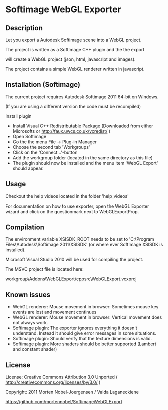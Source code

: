 Softimage WebGL Exporter
====================================

## Description

Let you export a Autodesk Softimage scene into a WebGL project.

The project is written as a SoftImage C++ plugin and the the export

will create a WebGL project (json, html, javascript and images).

The project contains a simple WebGL renderer written in javascript.

## Installation (Softimage)

The current project requires Autodesk Softimage 2011 64-bit on Windows.
 
(If you are using a different version the code must be recompiled)

Install plugin
* Install Visual C++ Redistributable Package (Downloaded from either Microsofts or http://faux.uwcs.co.uk/vcredist/ )
* Open Softimage
* Go the the menu File -> Plug-in Manager
* Choose the second tab 'Workgroups'
* Click on the 'Connect...'-button
* Add the workgroup folder (located in the same directory as this file)
* The plugin should now be installed and the menu item 'WebGL Export' should appear.


## Usage

Checkout the help videos located in the folder 'help_videos'

For documentation on how to use exporter, open the WebGL Exporter wizard and click on the questionmark next to WebGLExportProp.

## Compilation

The environment variable XSISDK_ROOT needs to be set to 'C:\Program Files\Autodesk\Softimage 2011\XSISDK' (or where ever SoftImage XSISDK is installed).

Microsoft Visual Studio 2010 will be used for compiling the project.

The MSVC project file is located here: 

workgroup\Addons\WebGLExport\cppsrc\WebGLExport.vcxproj

## Known issues

* WebGL renderer: Mouse movement in browser: Sometimes mouse key events are lost and movement continues
* WebGL renderer: Mouse movement in browser: Vertical movement does not always work.
* Softimage plugin: The exporter ignores everything it doesn't understand. Instead it should give error messages in some situations.
* Softimage plugin: Should verify that the texture dimensions is valid.
* Softimage plugin: More shaders should be better supported (Lambert and constant shader)

## License

License: Creative Commons Attribution 3.0 Unported ( http://creativecommons.org/licenses/by/3.0/ )

Copyright: 2011 Morten Nobel-Joergensen / Vaida Laganeckiene

https://github.com/mortennobel/SoftimageWebGLExport